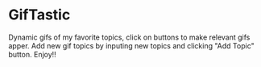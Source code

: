 # GifTastic
Dynamic gifs of my favorite topics, click on buttons to make relevant gifs apper. Add new gif topics by inputing new topics and clicking "Add Topic" button. Enjoy!!
